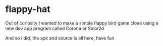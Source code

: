 # flappy-hat

Out of curiosity I wanted to make a simple flappy bird game clone using a new dev app program called Corona or Solar2d

And so i did, the apk and source is all here, have fun
